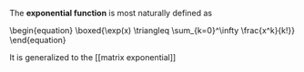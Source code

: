 The **exponential function** is most naturally defined as

\begin{equation}
\boxed{\exp(x) \triangleq \sum_{k=0}^\infty \frac{x^k}{k!}}
\end{equation}

It is generalized to the [[matrix exponential]]